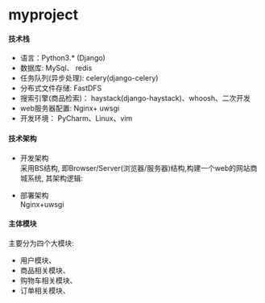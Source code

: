 # myproject

#### 技术栈

- 语言：Python3.* (Django)   
- 数据库: MySql、 redis  
- 任务队列(异步处理): celery(django-celery)     
- 分布式文件存储: FastDFS   
- 搜索引擎(商品检索)：  haystack(django-haystack)、whoosh、二次开发    
- web服务器配置: Nginx+ uwsgi    
- 开发环境： PyCharm、Linux、vim   

#### 技术架构

- 开发架构    
  采用BS结构, 即Browser/Server(浏览器/服务器)结构,构建一个web的网站商城系统, 其架构逻辑:   

- 部署架构     
  Nginx+uwsgi     


#### 主体模块  

主要分为四个大模块:    

- 用户模块、    
- 商品相关模块、    
- 购物车相关模块、   
- 订单相关模块、
